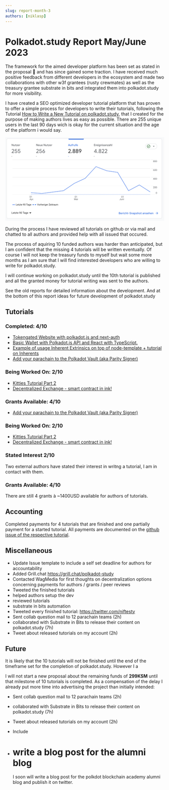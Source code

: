 ```yaml
---
slug: report-month-3
authors: [niklasp]
---
```


# Polkadot.study Report May/June 2023

The framework for the aimed developer platform has been set as stated in the
proposal 🎉 and has since gained some traction. I have received much positive
feedback from different developers in the ecosystem and made two collaborations
with other w3f grantees (rusty crewmates) as well as the treasury grantee
substrate in bits and integrated them into polkadot.study for more visibility.

I have created a SEO optimized developer tutorial platform that has proven to
offer a simple process for developers to write their tutorials, following the
Tutorial
[How to Write a New Tutorial on polkadot.study](https://polkadot.study/docs/authors/new-tutorial-on-polkadot-study/intro),
that I created for the purpose of making authors lives as easy as possible.
There are 255 unique users in the last 90 days wich is okay for the current
situation and the age of the platform i would say.

![june polkadot analytics](./assets/june-polkadot-study-analytics.png)

During the process I have reviewed all tutorials on github or via mail and
chatted to all authors and provided help with all issued that occured.

The process of aquiring 10 funded authors was harder than anticipated, but I am
confident that the missing 4 tutorials will be written eventually. Of course I
will not keep the treasury funds to myself but wait some more months as I am
sure that I will find interested developers who are willing to write for
polkadot.study.

I will continue working on polkadot.study until the 10th tutorial is published
and all the granted money for tutorial writing was sent to the authors.

See the old reports for detailed information about the development. And at the
bottom of this report ideas for future development of polkadot.study

## Tutorials

### Completed: 4/10

- [Tokengated Website with polkadot.js and next-auth](https://polkadot.study/tutorials/tokengated-polkadot-next-js/intro)
- [Basic Wallet with Polkadot.js API and React with TypeScript.](https://polkadot.study/tutorials/wallet-with-polkadot-js-and-react-with-typescript/intro)
- [Example of usage Inherent Extrinsics on top of node-template + tutorial on Inherents](https://github.com/PolkadotStudy/polkadot.study/issues/15)
- [Add your parachain to the Polkadot Vault (aka Parity Signer)](https://github.com/PolkadotStudy/polkadot.study/issues/6)

### Being Worked On: 2/10

- [Kitties Tutorial Part 2](https://github.com/PolkadotStudy/polkadot.study/issues/8)
- [Decentralized Exchange - smart contract in ink!](https://github.com/PolkadotStudy/polkadot.study/issues/17)

### Grants Available: 4/10

- [Add your parachain to the Polkadot Vault (aka Parity Signer)](https://github.com/PolkadotStudy/polkadot.study/issues/6)

### Being Worked On: 2/10

- [Kitties Tutorial Part 2](https://github.com/PolkadotStudy/polkadot.study/issues/8)
- [Decentralized Exchange - smart contract in ink!](https://github.com/PolkadotStudy/polkadot.study/issues/17)

### Stated Interest 2/10

Two external authors have stated their interest in writng a tutorial, I am in
contact with them.

### Grants Available: 4/10

There are still 4 grants à ~1400USD available for authors of tutorials.

## Accounting

Completed payments for 4 tutorials that are finished and one partially payment
for a started tutorial. All payments are documented on the
[github issue of the respective tutorial](https://github.com/PolkadotStudy/polkadot.study/issues?q=is%3Aissue+label%3A%22%F0%9F%93%8B+New+Tutorial%22+).

## Miscellaneous

- Update Issue template to include a self set deadline for authors for
  accountability
- Added Grill.chat https://grill.chat/polkadot-study
- Contacted WagMedia for first thoughts on decentralization options concerning
  payments for authors / grants / peer reviews
- Tweeted the finished tutorials
- helped authors setup the dev
- reviewed tutorials
- substrate in bits automation
- Tweeted every finished tutorial: https://twitter.com/niftesty
- Sent collab question mail to 12 parachain teams (2h)
- collaborated with Substrate in Bits to release their content on polkadot.study
  (7h)
- Tweet about released tutorials on my account (2h)

## Future

It is likely that the 10 tutorials will not be finished until the end of the
timeframe set for the completion of polkadot.study. However I a

I will not start a new proposal about the remaining funds of **299KSM** until
that milestone of 10 tutorials is completed. As a compensation of the delay I
already put more time into advertising the project than initially intended:

- Sent collab question mail to 12 parachain teams (2h)
- collaborated with Substrate in Bits to release their content on polkadot.study
  (7h)
- Tweet about released tutorials on my account (2h)
- Include

- # write a blog post for the alumni blog
  I soon will write a blog post for the polkdot blockchain academy alumni blog
  and publish it on twitter.
